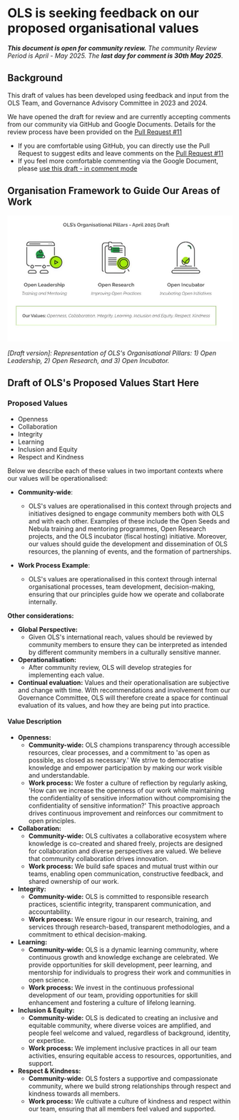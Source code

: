# OLS is seeking feedback on our proposed organisational values

***This document is open for community review.***
*The community Review Period is April - May 2025. The **last day for comment is 30th May 2025***.

## Background

This draft of values has been developed using feedback and input from the OLS Team, and Governance Advisory Committee in 2023 and 2024.

We have opened the draft for review and are currently accepting comments from our community via GitHub and Google Documents.
Details for the review process have been provided on the [Pull Request #11](https://github.com/open-life-science/ols-governance/pull/11)

- If you are comfortable using GitHub, you can directly use the Pull Request to suggest edits and leave comments on the [Pull Request #11](https://github.com/open-life-science/ols-governance/pull/11)
- If you feel more comfortable commenting via the Google Document, please [use this draft -  in comment mode](https://docs.google.com/document/d/1SeAqomXt_ZrTYUQydOmqLgnI8tGxtCpr22Wu9xm5Y9g/edit?tab=t.0)

## Organisation Framework to Guide Our Areas of Work

![OLS's organisation pillars include open leadership, open research and open incubation](../figures/2025-03-ols-pillar-draft.png)

*[Draft version]: Representation of OLS's Organisational Pillars: 1) Open Leadership, 2) Open Research, and 3) Open Incubator.*

## Draft of OLS's Proposed Values Start Here

### Proposed Values

- Openness
- Collaboration
- Integrity
- Learning
- Inclusion and Equity
- Respect and Kindness

Below we describe each of these values in two important contexts where our values will be operationalised:

* **Community-wide**:
   * OLS's values are operationalised in this context through projects and initiatives designed to engage community members both with OLS and with each other. Examples of these include the Open Seeds and Nebula training and mentoring programmes, Open Research projects, and the OLS incubator (fiscal hosting) initiative. Moreover, our values should guide the development and dissemination of OLS resources, the planning of events, and the formation of partnerships.

* **Work Process Example**:
   * OLS's values are operationalised in this context through internal organisational processes, team development, decision-making, ensuring that our principles guide how we operate and collaborate internally.

**Other considerations:**
   * **Global Perspective:**
       * Given OLS's international reach, values should be reviewed by community members to ensure they can be interpreted as intended by different community members in a culturally sensitive manner.
   * **Operationalisation:**
       * After community review, OLS will develop strategies for implementing each value. 
   * **Continual evaluation:** Values and their operationalisation are subjective and change with time. With recommendations and involvement from our Governance Committee, OLS will therefore create a space for continual evaluation of its values, and how they are being put into practice.

#### Value Description

* **Openness:**
    * **Community-wide:** OLS champions transparency through accessible resources, clear processes, and a commitment to 'as open as possible, as closed as necessary.' We strive to democratise knowledge and empower participation by making our work visible and understandable.
    * **Work process:** We foster a culture of reflection by regularly asking, 'How can we increase the openness of our work while maintaining the confidentiality of sensitive information without compromising the confidentiality of sensitive information?' This proactive approach drives continuous improvement and reinforces our commitment to open principles.
* **Collaboration:**
    * **Community-wide:** OLS cultivates a collaborative ecosystem where knowledge is co-created and shared freely, projects are designed for collaboration and diverse perspectives are valued. We believe that community collaboration drives innovation.
    * **Work process:** We build safe spaces and mutual trust within our teams, enabling open communication, constructive feedback, and shared ownership of our work.
* **Integrity:**
    * **Community-wide:** OLS is committed to responsible research practices, scientific integrity, transparent communication, and accountability.
    * **Work process:** We ensure rigour in our research, training, and services through research-based, transparent methodologies, and a commitment to ethical decision-making.
* **Learning:**
    * **Community-wide:** OLS is a dynamic learning community, where continuous growth and knowledge exchange are celebrated. We provide opportunities for skill development, peer learning, and mentorship for individuals to progress their work and communities in open science.
    * **Work process:** We invest in the continuous professional development of our team, providing opportunities for skill enhancement and fostering a culture of lifelong learning.
* **Inclusion & Equity:**
    * **Community-wide:** OLS is dedicated to creating an inclusive and equitable community, where diverse voices are amplified, and people feel welcome and valued, regardless of background, identity, or expertise.
    * **Work process:** We implement inclusive practices in all our team activities, ensuring equitable access to resources, opportunities, and support.
* **Respect & Kindness:**
    * **Community-wide:** OLS fosters a supportive and compassionate community, where we build strong relationships through respect and kindness towards all members.
    * **Work process:** We cultivate a culture of kindness and respect within our team, ensuring that all members feel valued and supported.
